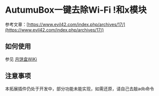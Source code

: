# AutumuBox一键去除Wi-Fi !和x模块

参考文章：[https://www.evil42.com/index.php/archives/17/](https://www.evil42.com/index.php/archives/17/)

## 如何使用

参见 [月饼盒WiKi](https://github.com/zsh2401/AutumnBox/wiki/zh_CN_%E5%85%B3%E4%BA%8E%E6%8B%93%E5%B1%95%E6%A8%A1%E5%9D%97)

## 注意事项

本拓展插件仍处于开发中，部分功能未能实现，如需还原，请自己去敲adb命令